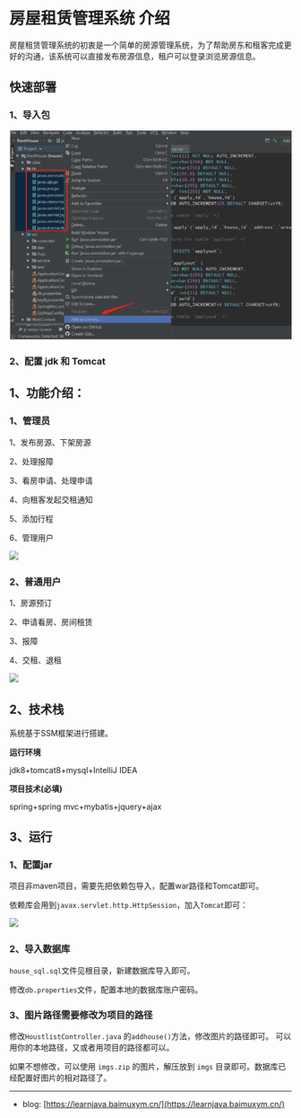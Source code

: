 # 房屋租赁管理系统 介绍

房屋租赁管理系统的初衷是一个简单的房源管理系统，为了帮助房东和租客完成更好的沟通，该系统可以直接发布房源信息，租户可以登录浏览房源信息。



## 快速部署

### 1、导入包

 ![](picture/image-20240207215126035.png)

### 2、配置 jdk 和 Tomcat





## 1、功能介绍：

### 1、管理员

1、发布房源、下架房源

2、处理报障

3、看房申请、处理申请

4、向租客发起交租通知

5、添加行程

6、管理用户

![](https://blog-1253198264.cos.ap-guangzhou.myqcloud.com/image-20210130154616253.png)

### 2、普通用户

1、房源预订

2、申请看房、房间租赁

3、报障

4、交租、退租

![](https://blog-1253198264.cos.ap-guangzhou.myqcloud.com/image-20210130154415807.png)

## 2、技术栈

系统基于SSM框架进行搭建。

**运行环境**

jdk8+tomcat8+mysql+IntelliJ IDEA

**项目技术(必填)**

spring+spring mvc+mybatis+jquery+ajax

## 3、运行

### 1、配置jar

项目非maven项目，需要先把依赖包导入，配置war路径和Tomcat即可。

依赖库会用到`javax.servlet.http.HttpSession`，加入`Tomcat`即可：

![](https://blog-1253198264.cos.ap-guangzhou.myqcloud.com/image-20210130160229425.png)

### 2、导入数据库

`house_sql.sql`文件见根目录，新建数据库导入即可。

修改`db.properties`文件，配置本地的数据库账户密码。

###  3、图片路径需要修改为项目的路径

修改`HoustlistController.java` 的`addhouse()`方法，修改图片的路径即可。
可以用你的本地路径，又或者用项目的路径都可以。



如果不想修改，可以使用 `imgs.zip` 的图片，解压放到 `imgs` 目录即可。数据库已经配置好图片的相对路径了。



---

- blog: [https://learnjava.baimuxym.cn/](https://learnjava.baimuxym.cn/)
